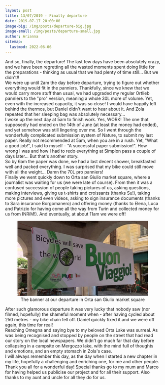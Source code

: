 ```yaml
---
layout: post
title: 13/07/2019 - Finally departure
date: 2019-07-17 20:00:00
image-big: /img/posts/departure-big.jpg
image-small: /img/posts/departure-small.jpg
author: Arianna
sitemap:
  lastmod: 2022-06-06
---
```

<!--caption: 'Feeling "glamorous" with so many people taking pictures of us!' -->

And so, finally, the departure! The last few days have been absolutely crazy, and we have been regretting all the wasted moments spent doing little for the preparations - thinking as usual that we had plenty of time still... But we didn't!! 
<br>
We were up until 2am the day before departure, trying to figure out whether everything would fit in the panniers. Thankfully, since we knew that we would carry more stuff than usual, we had upgraded my regular Ortlieb panniers to the "pro" version, meaning a whole 30L more of volume. Yet, even with the increased capacity, it was so close! I would have happily left behind the thermos, but Daniel didn't want to hear about it. And Zola repeated that her sleeping bag was absolutely necessary...
<br>
I woke up the next day at 5am to finish work. Yes, WORK! The one that supposedly had ended on the 14th of June (at least the money had ended), and yet somehow was still lingering over me. So I went through the wonderfully complicated submission system of Nature, to submit my last paper. Really not recommended at 5am, when you are in a rush. Yet, "What a good job!", I said to myself - "A successful paper submission!". How wrong I was and how I had to redo everything at Simplon pass a couple of days later... But that's another story. 
<br>
So by 6am the paper was done, we had a last decent shower, breakfasted well and packed everything. I was surprised that my bike could still move with all the weight... Damn the 70L pro panniers!
<br>
Finally we went quickly down to Orta san Giulio market square, where a journalist was waiting for us (we were late of course). From then it was a confused succession of people taking pictures of us, asking questions, making interviews, giving us t-shirts and croissants (thanks Su!), taking more pictures and even videos, asking to sign insurance documents (thanks to Sara insurance Borgomanero) and offering money (thanks to Elena, Luca and Patrizio for having come all the way from Turin and collected money for us from INRiM!). And eventually, at about 11am we were off! 

<div id="horizontal-image">
	<figure>
	<img class="img-responsive" src=" /img/posts/banner.jpg" alt="The banner at our departure in Orta san Giulio market square">
	<figcaption style="text-align: center;">The banner at our departure in Orta san Giulio market square</figcaption>
	</figure><p></p>
</div>

After such glamorous departure it was very lucky that nobody saw (nor filmed, hopefully) the shameful moment when - after having cycled about 250 metres - my bike chain fell off. Daniel quickly fixed it and we were off again, this time for real! 
<br>
Reaching Omegna and saying bye to my beloved Orta Lake was surreal. As was being recognised and stopped by people on the street that had read our story on the local newspapers. We didn't go much far that day before collapsing in a campsite on Mergozzo lake, with the mind full of thoughts and emotions, and an empty stomach in Zola's case. 
<br>
I will always remember this day, as the day when I started a new chapter in my life, hopefully a challenging and enriching one, for me and other people. 
<br>
Thank you all for a wonderful day! Special thanks go to my mum and Marco for having helped us publicise our project and for all their support. Also thanks to my aunt and uncle for all they do for us. 
